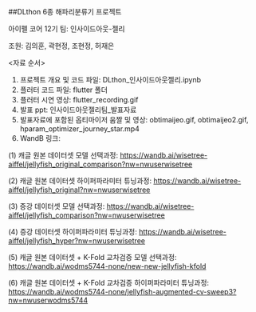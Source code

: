 ##DLthon 6종 해파리분류기 프로젝트

아이펠 코어 12기 팀: 인사이드아웃-젤리

조원: 김의훈, 곽현정, 조현정, 허재은

<자료 순서>
1. 프로젝트 개요 및 코드 파일: DLthon_인사이드아웃젤리.ipynb
2. 플러터 코드 파일: flutter 폴더
3. 플러터 시연 영상: flutter_recording.gif
4. 발표 ppt: 인사이드아웃젤리팀_발표자료
5. 발표자료에 포함된 옵티마이저 움짤 및 영상: obtimaijeo.gif, obtimaijeo2.gif, hparam_optimizer_journey_star.mp4
6. WandB 링크:

(1) 캐글 원본 데이터셋 모델 선택과정: https://wandb.ai/wisetree-aiffel/jellyfish_original_comparison?nw=nwuserwisetree

(2) 캐글 원본 데이터셋 하이퍼파라미터 튜닝과정: https://wandb.ai/wisetree-aiffel/jellyfish_original?nw=nwuserwisetree

(3) 증강 데이터셋 모델 선택과정: https://wandb.ai/wisetree-aiffel/jellyfish_comparison?nw=nwuserwisetree

(4) 증강 데이터셋 하이퍼파라미터 튜닝과정: https://wandb.ai/wisetree-aiffel/jellyfish_hyper?nw=nwuserwisetree

(5) 캐글 원본 데이터셋 + K-Fold 교차검증 모델 선택과정: https://wandb.ai/wodms5744-none/new-new-jellyfish-kfold

(6) 캐글 원본 데이터셋 + K-Fold 교차검증 하이퍼파라미터 튜닝과정: https://wandb.ai/wodms5744-none/jellyfish-augmented-cv-sweep3?nw=nwuserwodms5744
